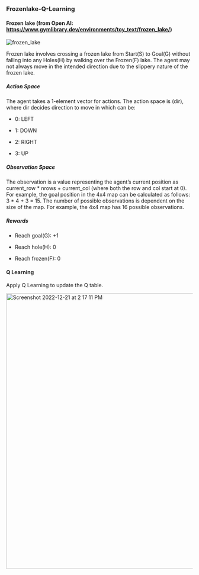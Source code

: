 ### Frozenlake-Q-Learning

#### Frozen lake (from Open AI: https://www.gymlibrary.dev/environments/toy_text/frozen_lake/)

![frozen_lake](https://user-images.githubusercontent.com/90480106/208994798-790c5ec6-c3e4-46e9-8433-becabfad58be.gif)

Frozen lake involves crossing a frozen lake from Start(S) to Goal(G) without falling into any Holes(H) by walking over the Frozen(F) lake. The agent may not always move in the intended direction due to the slippery nature of the frozen lake.

##### Action Space

The agent takes a 1-element vector for actions. The action space is (dir), where dir decides direction to move in which can be:

  * 0: LEFT

  * 1: DOWN

  * 2: RIGHT

  * 3: UP

##### Observation Space

The observation is a value representing the agent’s current position as current_row * nrows + current_col (where both the row and col start at 0). For example, the goal position in the 4x4 map can be calculated as follows: 3 * 4 + 3 = 15. The number of possible observations is dependent on the size of the map. For example, the 4x4 map has 16 possible observations.

##### Rewards
 
  * Reach goal(G): +1

  * Reach hole(H): 0

  * Reach frozen(F): 0

#### Q Learning

Apply Q Learning to update the Q table.

<img width="744" alt="Screenshot 2022-12-21 at 2 17 11 PM" src="https://user-images.githubusercontent.com/90480106/208995387-ade2109a-1698-4530-81e6-21c5103e1540.png">
